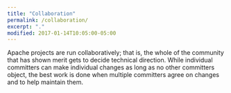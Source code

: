 ```yaml
---
title: "Collaboration"
permalink: /collaboration/
excerpt: "."
modified: 2017-01-14T10:05:00-05:00
---
```


Apache projects are run collaboratively; that is, the whole of the community that has shown merit gets to decide technical direction.  While individual committers can make individual changes as long as no other committers object, the best work is done when multiple committers agree on changes and to help maintain them.